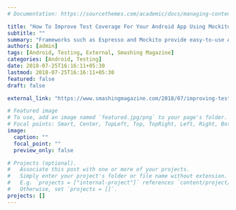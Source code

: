 ```yaml
---
# Documentation: https://sourcethemes.com/academic/docs/managing-content/

title: "How To Improve Test Coverage For Your Android App Using Mockito And Espresso"
subtitle: ""
summary: "Frameworks such as Espresso and Mockito provide easy-to-use APIs that make writing tests for various scenarios easier. Let’s cover the fundamentals of testing and frameworks which developers can use to write unit tests."
authors: [admin]
tags: [Android, Testing, External, Smashing Magazine]
categories: [Android, Testing]
date: 2018-07-25T16:16:11+05:30
lastmod: 2018-07-25T16:16:11+05:30
featured: false
draft: false

external_link: "https://www.smashingmagazine.com/2018/07/improving-test-coverage-android-app-mockito-espresso/"

# Featured image
# To use, add an image named `featured.jpg/png` to your page's folder.
# Focal points: Smart, Center, TopLeft, Top, TopRight, Left, Right, BottomLeft, Bottom, BottomRight.
image:
  caption: ""
  focal_point: ""
  preview_only: false

# Projects (optional).
#   Associate this post with one or more of your projects.
#   Simply enter your project's folder or file name without extension.
#   E.g. `projects = ["internal-project"]` references `content/project/deep-learning/index.md`.
#   Otherwise, set `projects = []`.
projects: []
---
```


